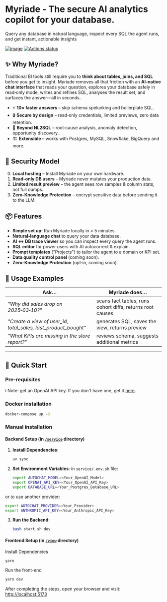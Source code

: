 # Myriade - The secure AI analytics copilot for your database.

Query any database in natural language, inspect every SQL the agent runs, and get instant, actionable insights

[![image](https://img.shields.io/github/license/myriade-ai/myriade)](https://github.com/myriade-ai/myriade/blob/master/LICENSE)
[![Actions status](https://github.com/myriade-ai/myriade/actions/workflows/test.yml/badge.svg)](https://github.com/myriade-ai/myriade/actions)

## ✨ Why Myriade?

Traditional BI tools still require you to **think about tables, joins, and SQL** before you get to insight. Myriade removes all that friction with an **AI‑native chat interface** that reads your question, explores your database safely in read‑only mode, writes and refines SQL, analyses the result set, and surfaces the answer—all in seconds.

- ⚡ **10× faster answers** – skip schema spelunking and boilerplate SQL.
- 🔒 **Secure by design** – read‑only credentials, limited previews, zero data retention.
- 🧠 **Beyond NL2SQL** – root‑cause analysis, anomaly detection, opportunity discovery.
- 🏗️ **Extensible** – works with Postgres, MySQL, Snowflake, BigQuery and more.

## 🔐 Security Model

0. **Local hosting** – Install Myriade on your own hardware.
1. **Read‑only DB users** – Myriade never mutates your production data.
2. **Limited result preview** – the agent sees row samples & column stats, not full dumps.
3. **Zero‑Knowledge Protection** – encrypt sensitive data before sending it to the LLM.

## 📦 Features

- **Simple set up:** Run Myriade locally in < 5 minutes.
- **Natural‑language chat** to query your data database.
- **AI ↔️ DB trace viewer** so you can inspect every query the agent runs.
- **SQL editor** for power users with AI autocorrect & explain.
- **Prompt templates** ("Projects") to tailor the agent to a domain or KPI set.
- **Data quality control panel** (coming soon).
- **Zero‑Knowledge Protection** (opt‑in, coming soon).

## 💬 Usage Examples

| Ask…                                                           | Myriade does…                                             |
| -------------------------------------------------------------- | --------------------------------------------------------- |
| _"Why did sales drop on 2025‑03‑10?"_                          | scans fact tables, runs cohort diffs, returns root causes |
| _"Create a view of user_id, total_sales, last_product_bought"_ | generates SQL, saves the view, returns preview            |
| _"What KPIs are missing in the store report?"_                 | reviews schema, suggests additional metrics               |

---

## 🚀 Quick Start

### Pre-requisites

ℹ️ Note: get an OpenAI API key. If you don't have one, get it [here](https://www.openai.com/).

### Docker installation

```bash
docker-compose up -d
```

### Manual installation

#### Backend Setup (in [`/service`](/service) directory)

1. **Install Dependencies**:

   ```bash
   uv sync
   ```

2. **Set Environment Variables**:
   in `service/.env.sh` file:

   ```bash
   export AUTOCHAT_MODEL=<Your_OpenAI_Model>
   export OPENAI_API_KEY=<Your_OpenAI_API_Key>
   export DATABASE_URL=<Your_Postgres_Database_URL>
   ```

or to use another provider:

```bash
export AUTOCHAT_PROVIDER=<Your_Provider>
export ANTHROPIC_API_KEY=<Your_Anthropic_API_Key>
```

3. **Run the Backend**:
   ```bash
   bash start.sh dev
   ```

#### Frontend Setup (in [`/view`](/view) directory)

Install Dependencies

```bash
yarn
```

Run the front-end

```bash
yarn dev
```

After completing the steps, open your browser and visit: [http://localhost:5173](http://localhost:5173)
